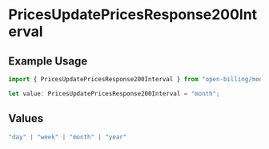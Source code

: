 # PricesUpdatePricesResponse200Interval

## Example Usage

```typescript
import { PricesUpdatePricesResponse200Interval } from "open-billing/models/operations";

let value: PricesUpdatePricesResponse200Interval = "month";
```

## Values

```typescript
"day" | "week" | "month" | "year"
```